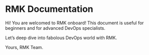 # RMK Documentation

Hi! You are welcomed to RMK onboard!
This document is useful for beginners and for advanced DevOps specialists.

Let’s deep dive into fabolous DevOps world with RMK.

Yours, RMK Team.
